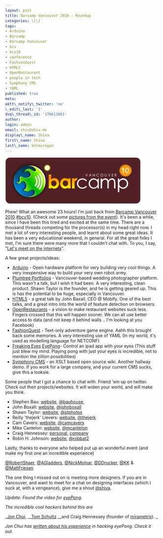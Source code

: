 ```yaml
---
layout: post
title: Barcamp Vancouver 2010 - Roundup
categories: \[\]
tags:
- Arduino
- Barcamp
- Barcamp Vancouver
- bcv
- bcv10
- conference
- FashionQuest
- HTML5
- OpenRestaurant
- people in tech
- Symphony CMS
- YAML
published: true
meta:
aktt\_notify\_twitter: 'no'
\_edit\_last: '1'
dsq\_thread\_id: '176613081'
author:
login: admin
email: shiv@shiv.me
display\_name: Shiva
first\_name: Shiva
last\_name: Velmurugan
---
```


[![](/images/barcamp-yvr-10.png)][0]

Phew! What an awesome 23 hours! I'm just back from [Barcamp Vancouver 2010][1] [\#bcv10][2]. (Check out some [pictures from the event][3]). It's been a while, since I have been this tired and excited at the same time. There are a thousand threads competing for the processor(s) in my head right now. I met a lot of very interesting people, and learnt about some great ideas. It has been a very educational weekend, in general. For all the great folks I met, I'm sure there were many more that I couldn't chat with. To you, I say, "[Let's meet on the internets][4]".

A few great projects/ideas:

* [Arduino][5] - Open hardware platform for very building very cool things. A very inexpensive way to build your very own robot army.
* [Plumtree Portfolios][6] - Vancouver-based wedding photographer platform. This wasn't a talk, but I wish it had been. A very interesting, clean product. Shawn Taylor is the founder, and he is getting geared up. This is has the potential to be huge, especially in Vancouver.
* [HTML5][7] - a great talk by John Baxall, CEO @ Mobify. One of the best talks, and a great intro into the world of feature detection on browsers.
* [OpenRestaurants][8] - a vision to make restaurant websites suck less. Fingers crossed that this will happen sooner. We can all use better access to data (and not keep it behind walls .. I'm looking at you Facebook)
* [FashionQuest][9] - Text-only adventure game engine. Aahh this brought back some memories. A very interesting use of YAML (In my world, it's used as modelling language for NETCONF)
* [Freaking Eyes][10] [EyePong][11]- Control an ipad app with your eyes (This stuff just blew my mind. Playing pong with just your eyes is incredible, not to mention the zillion possibilities)
* [Symphony CMS][12] - an XSLT based open source wiki. Another hallway demo. If you work for a large company, and your current CMS sucks, give this a looksie.

Some people that I got a chance to chat with. Friend 'em up on twitter. Check out their projects/websites. It will widen your world, and will make you think.

* Stephen Bau: [website][13],  [@bauhouse][14],
* John Boxall: [website][15], [@johnboxall][16]
* Shawn Taylor: [website][17], [@stphotos][18]
* Reilly 'thejerk' Lievers: [website][19], [@thejerk][20]
* Cam Cavers: [website][21], [@camcavers][22]
* Mike Cantelon: [website][23], [@mcantelon][24]
* Craig Hennessey: [personal][25], [company][10]
* Robin H. Johnson: [website][26], [@robbat2][27]

Lastly, thanks to everyone who helped put up an wonderful event (and make my first one an incredible experience)

[@RobertShaer][28], [@AGladders][29], [@NickMolnar][30], [@DDrucker][31], [@KK][32] & [@MattFriesen][33]

The one thing I missed out on is meeting more designers. If you are in Vancouver, and want to meet for a chat on designing interfaces (which I suck at, with a vengeance), give me a shout [@shiva][34].

_Update: Found the video for [eyePong][11]._

_The incredible cool hackers behind this are_

_[Jon Chui][35], __[Tom Schultz][36] __and Craig Hennessey (founder of [mirametrix][37]). _

_Jon Chui has [written about his experience][11] in hacking eyePong. Check it out._


[0]: http://blog.shiv.me/wp-content/uploads/2010/11/barcamp-yvr-10.png
[1]: http://barcamp.org/w/page/29849528/BarCampVancouver2010
[2]: http://twitter.com/#!/search?q=%23BCV10
[3]: http://www.flickr.com/groups/barcampvancouver/
[4]: http://www.google.com/profiles/shvelmur
[5]: http://www.arduino.cc/
[6]: http://www.plumtreeportfolios.com/
[7]: http://johnboxall.github.com/master-class/
[8]: http://openrestaurants.org/
[9]: https://github.com/mcantelon/fashion-quest
[10]: http://mirametrix.com/
[11]: http://jonchui.wordpress.com/2010/11/21/492/
[12]: http://symphony-cms.com/
[13]: http://bauhouse.ca/
[14]: http://twitter.com/bauhouse
[15]: http://mobify.me/
[16]: http://twitter.com/johnboxall
[17]: http://www.shawntaylorphoto.com/
[18]: http://twitter.com/stphotos
[19]: http://www.jerkwithacamera.com/
[20]: http://twitter.com/thejerk
[21]: http://reactionlab.com/
[22]: http://twitter.com/camcavers
[23]: http://mikecantelon.com/
[24]: http://twitter.com/mcantelon
[25]: http://www.hcigroup.org/
[26]: http://robbat2.livejournal.com/
[27]: http://twitter.com/robbat2
[28]: http://twitter.com/RobertShaer
[29]: http://twitter.com/AGladders
[30]: http://twitter.com/NickMolnar
[31]: http://twitter.com/DDrucker
[32]: http://twitter.com/kk
[33]: http://twitter.com/MattFriesen
[34]: http://twitter.com/shiva
[35]: http://twitter.com/#!/jonchui
[36]: http://twitter.com/#!/appskicker
[37]: http://www.mirametrix.com/